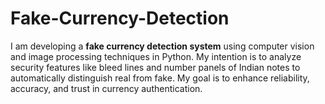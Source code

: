 # Fake-Currency-Detection
I am developing a **fake currency detection system** using computer vision and image processing techniques in Python. My intention is to analyze security features like bleed lines and number panels of Indian notes to automatically distinguish real from fake. My goal is to enhance reliability, accuracy, and trust in currency authentication.
